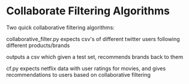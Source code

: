 # Collaborate Filtering Algorithms

Two quick collaborative filtering algorithms:

collaborative_filter.py expects csv's of different twitter users following
different products/brands

outputs a csv which given a test set, recommends brands back to them

cf.py expects netflix data with user ratings for movies, and gives 
recommendations to users based on collaborative filtering 


